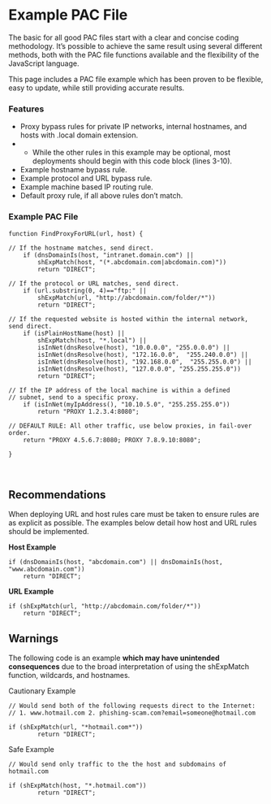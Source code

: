 # Example PAC File

The basic for all good PAC files start with a clear and concise coding methodology. It’s possible to achieve the same result using several different methods, both with the PAC file functions available and the flexibility of the JavaScript language.

This page includes a PAC file example which has been proven to be flexible, easy to update, while still providing accurate results.

### Features

- Proxy bypass rules for private IP networks, internal hostnames, and hosts with .local domain extension.
- - While the other rules in this example may be optional, most deployments should begin with this code block (lines 3-10).
- Example hostname bypass rule.
- Example protocol and URL bypass rule.
- Example machine based IP routing rule.
- Default proxy rule, if all above rules don’t match.

### Example PAC File

	function FindProxyForURL(url, host) {
	 
	// If the hostname matches, send direct.
		if (dnsDomainIs(host, "intranet.domain.com") ||
			shExpMatch(host, "(*.abcdomain.com|abcdomain.com)"))
			return "DIRECT";
	 
	// If the protocol or URL matches, send direct.
		if (url.substring(0, 4)=="ftp:" ||
			shExpMatch(url, "http://abcdomain.com/folder/*"))
			return "DIRECT";
	 
	// If the requested website is hosted within the internal network, send direct.
		if (isPlainHostName(host) ||
			shExpMatch(host, "*.local") ||
			isInNet(dnsResolve(host), "10.0.0.0", "255.0.0.0") ||
			isInNet(dnsResolve(host), "172.16.0.0",  "255.240.0.0") ||
			isInNet(dnsResolve(host), "192.168.0.0",  "255.255.0.0") ||
			isInNet(dnsResolve(host), "127.0.0.0", "255.255.255.0"))
			return "DIRECT";
	 
	// If the IP address of the local machine is within a defined
	// subnet, send to a specific proxy.
		if (isInNet(myIpAddress(), "10.10.5.0", "255.255.255.0"))
			return "PROXY 1.2.3.4:8080";
	 
	// DEFAULT RULE: All other traffic, use below proxies, in fail-over order.
		return "PROXY 4.5.6.7:8080; PROXY 7.8.9.10:8080";
	 
	}
 <br>
 
## Recommendations

When deploying URL and host rules care must be taken to ensure rules are as explicit as possible. The examples below detail how host and URL rules should be implemented.

**Host Example**
      
    if (dnsDomainIs(host, "abcdomain.com") || dnsDomainIs(host, "www.abcdomain.com"))
        return "DIRECT";

**URL Example**

    if (shExpMatch(url, "http://abcdomain.com/folder/*"))
        return "DIRECT";

## Warnings

The following code is an example **which may have unintended consequences** due to the broad interpretation of using the shExpMatch function, wildcards, and hostnames.

Cautionary Example

	// Would send both of the following requests direct to the Internet:
	// 1. www.hotmail.com 2. phishing-scam.com?email=someone@hotmail.com
	 
	if (shExpMatch(url, "*hotmail.com*"))
			return "DIRECT";

Safe Example 

	// Would send only traffic to the the host and subdomains of hotmail.com
	 
	if (shExpMatch(host, "*.hotmail.com"))
			return "DIRECT";
